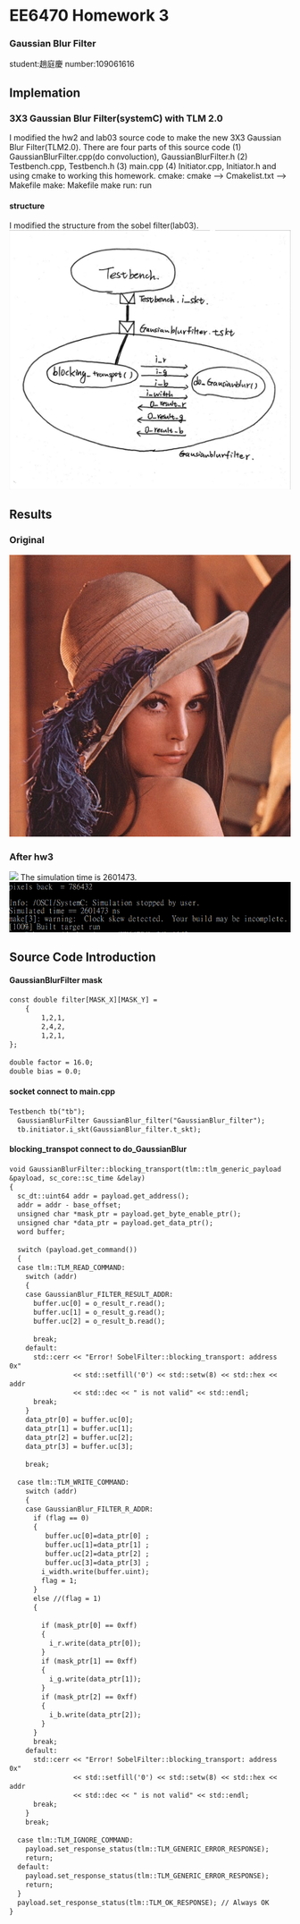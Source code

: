 # EE6470 Homework 3
### Gaussian Blur Filter
student:趙庭慶 number:109061616
## Implemation
### 3X3 Gaussian Blur Filter(systemC) with TLM 2.0
I modified the hw2 and lab03 source code to make the new 3X3 Gaussian Blur Filter(TLM2.0).
There are four parts of this source code
(1) GaussianBlurFilter.cpp(do convoluction), GaussianBlurFilter.h
(2) Testbench.cpp, Testbench.h
(3) main.cpp
(4) Initiator.cpp, Initiator.h
and using cmake to working this homework.
cmake: cmake --> Cmakelist.txt --> Makefile
make: Makefile
make run: run
#### structure
I modified the structure from the sobel filter(lab03).
![](https://raw.githubusercontent.com/patrick047/EE6470/main/hw3/hw3_2.jpg)

## Results 
### Original
![](https://raw.githubusercontent.com/patrick047/EE6470/main/hw1/Gaussian_Blur/lena.bmp)
### After hw3
![](https://raw.githubusercontent.com/patrick047/EE6470/main/hw3/GaussianBlurSC/build/lena_filted.bmp)
The simulation time is 2601473.
![](https://raw.githubusercontent.com/patrick047/EE6470/main/hw3/hw3_1.PNG)

## Source Code Introduction
#### GaussianBlurFilter mask
```
const double filter[MASK_X][MASK_Y] =
    {
        1,2,1,
        2,4,2,
        1,2,1,
};

double factor = 16.0;
double bias = 0.0;

```
#### socket connect to main.cpp
```
Testbench tb("tb");
  GaussianBlurFilter GaussianBlur_filter("GaussianBlur_filter");
  tb.initiator.i_skt(GaussianBlur_filter.t_skt);
```
#### blocking_transpot connect to do_GaussianBlur
```
void GaussianBlurFilter::blocking_transport(tlm::tlm_generic_payload &payload, sc_core::sc_time &delay)
{
  sc_dt::uint64 addr = payload.get_address();
  addr = addr - base_offset;
  unsigned char *mask_ptr = payload.get_byte_enable_ptr();
  unsigned char *data_ptr = payload.get_data_ptr();
  word buffer;

  switch (payload.get_command())
  {
  case tlm::TLM_READ_COMMAND:
    switch (addr)
    {
    case GaussianBlur_FILTER_RESULT_ADDR:
      buffer.uc[0] = o_result_r.read();
      buffer.uc[1] = o_result_g.read();
      buffer.uc[2] = o_result_b.read();

      break;
    default:
      std::cerr << "Error! SobelFilter::blocking_transport: address 0x"
                << std::setfill('0') << std::setw(8) << std::hex << addr
                << std::dec << " is not valid" << std::endl;
      break;
    }
    data_ptr[0] = buffer.uc[0];
    data_ptr[1] = buffer.uc[1];
    data_ptr[2] = buffer.uc[2];
    data_ptr[3] = buffer.uc[3];

    break;

  case tlm::TLM_WRITE_COMMAND:
    switch (addr)
    {
    case GaussianBlur_FILTER_R_ADDR:
      if (flag == 0)
      {
         buffer.uc[0]=data_ptr[0] ;
         buffer.uc[1]=data_ptr[1] ;
         buffer.uc[2]=data_ptr[2] ;
         buffer.uc[3]=data_ptr[3] ;
        i_width.write(buffer.uint);
        flag = 1;
      }
      else //(flag = 1)
      {
         
        if (mask_ptr[0] == 0xff)
        {
          i_r.write(data_ptr[0]);
        }
        if (mask_ptr[1] == 0xff)
        {
          i_g.write(data_ptr[1]);
        }
        if (mask_ptr[2] == 0xff)
        {
          i_b.write(data_ptr[2]);
        }
      }
      break;
    default:
      std::cerr << "Error! SobelFilter::blocking_transport: address 0x"
                << std::setfill('0') << std::setw(8) << std::hex << addr
                << std::dec << " is not valid" << std::endl;
      break;
    }
    break;

  case tlm::TLM_IGNORE_COMMAND:
    payload.set_response_status(tlm::TLM_GENERIC_ERROR_RESPONSE);
    return;
  default:
    payload.set_response_status(tlm::TLM_GENERIC_ERROR_RESPONSE);
    return;
  }
  payload.set_response_status(tlm::TLM_OK_RESPONSE); // Always OK
}
```
